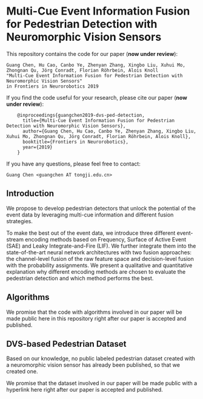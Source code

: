 # Multi-Cue Event Information Fusion for Pedestrian Detection with Neuromorphic Vision Sensors

This repository contains the code for our paper (**now under review**):

    Guang Chen, Hu Cao, Canbo Ye, Zhenyan Zhang, Xingbo Liu, Xuhui Mo, Zhongnan Qu, Jörg Conradt, Florian Röhrbein, Alois Knoll
    "Multi-Cue Event Information Fusion for Pedestrian Detection with Neuromorphic Vision Sensors"
    in Frontiers in Neurorobotics 2019

If you find the code useful for your research, please cite our paper (**now under review**):

        @inproceedings{guangchen2019-dvs-ped-detection,
          title={Multi-Cue Event Information Fusion for Pedestrian Detection with Neuromorphic Vision Sensors},
          author={Guang Chen, Hu Cao, Canbo Ye, Zhenyan Zhang, Xingbo Liu, Xuhui Mo, Zhongnan Qu, Jörg Conradt, Florian Röhrbein, Alois Knoll},
          booktitle={Frontiers in Neurorobotics},
          year={2019}
        }

If you have any questions, please feel free to contact:

    Guang Chen <guangchen AT tongji.edu.cn>

## Introduction

We propose to develop pedestrian detectors that unlock the potential of the event data by leveraging multi-cue information and different fusion strategies.

To make the best out of the event data, we introduce three different event-stream encoding methods based on Frequency, Surface of Active Event (SAE) and Leaky Integrate-and-Fire (LIF). We further integrate them into the state-of-the-art neural network architectures with two fusion approaches: the channel-level fusion of the raw feature space and decision-level fusion with the probability assignments. We present a qualitative and quantitative explanation why different encoding methods are chosen to evaluate the pedestrian detection and which method performs the best.

## Algorithms

We promise that the code with algorithms involved in our paper will be made public here in this repository right after our paper is accepted and published.

## DVS-based Pedestrian Dataset

Based on our knowledge, no public labeled pedestrian dataset created with a neuromorphic vision sensor has already been published, so that we created one.

We promise that the dataset involved in our paper will be made public with a hyperlink here right after our paper is accepted and published.
